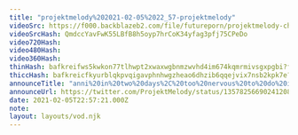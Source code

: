 ```yaml
---
title: "projektmelody%202021-02-05%2022_57-projektmelody"
videoSrc: https://f000.backblazeb2.com/file/futureporn/projektmelody-chaturbate-2021-02-05.mp4
videoSrcHash: QmdccYavFwK55LBfB8h5oyp7hrCoK34yfag3pfj75CPeDo
video720Hash: 
video480Hash: 
video360Hash: 
thinHash: bafkreifws5kwkon77tlhwpt2xwaxwgbnmzwvhd4im674kqmrmivsgxpgbi?filename=20210205T225721Z_thin.jpg
thiccHash: bafkreicfkyurblqkpvqigavphnhwgzheao6dhzib6qqejvix7nsb2kpk7e?filename=20210205T225721Z_thicc.jpg
announceTitle: "anni%20in%20two%20days%2C%20too%20nervous%20to%20do%20it.%20I%27m%20on%20CB%2C%20change%20my%20mind%20%3E.%3C"
announceUrl: https://twitter.com/ProjektMelody/status/1357825669024120841
date: 2021-02-05T22:57:21.000Z
note: 
layout: layouts/vod.njk
---
```

